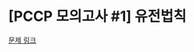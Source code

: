 # [PCCP 모의고사 #1] 유전법칙

[문제 링크](https://school.programmers.co.kr/learn/courses/15008/lessons/121685) 